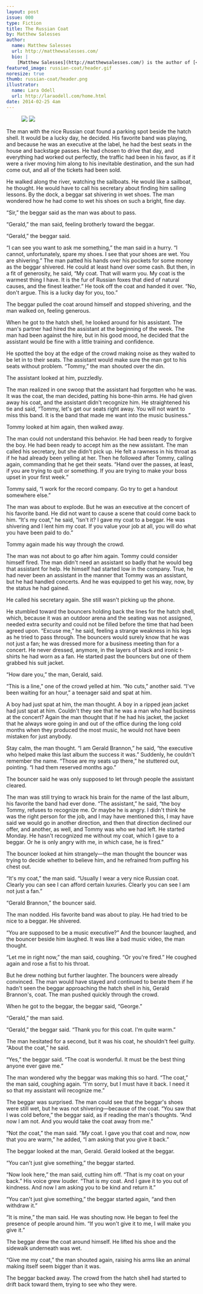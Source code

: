 ```yaml
---
layout: post
issue: 000
type: Fiction
title: The Russian Coat
by: Matthew Salesses
author:
  name: Matthew Salesses
  url: http://matthewsalesses.com/
  bio: |
    [Matthew Salesses](http://matthewsalesses.com/) is the author of [<cite>I'm Not Saying, I'm Just Saying</cite>](http://www.amazon.com/Im-Not-Saying-Just/dp/1937865061), [<cite>The Last Repatriate</cite>](http://nouvellabooks.com/books/the-last-repatriate/), a couple of ebooks forthcoming from Thought Catalog Books, and other things. Follow him [@salesses](http://www.twitter.com/salesses).
featured_image: russian-coat/header.gif
noresize: true
thumb: russian-coat/header.png
illustrator:
  name: Lara Odell
  url: http://laraodell.com/home.html
date: 2014-02-25 4am
---
```


<figure class="right">
<div class="gifswap">
<img class="looper" src="/assets/images/russian-coat/water.gif">
<img class="starter" src="/assets/images/russian-coat/leaf.gif">
</div>
</figure>

The man with the nice Russian coat found a parking spot beside the hatch shell. It would be a lucky day, he decided. His favorite band was playing, and because he was an executive at the label, he had the best seats in the house and backstage passes. He had chosen to drive that day, and everything had worked out perfectly, the traffic had been in his favor, as if it were a river moving him along to his inevitable destination, and the sun had come out, and all of the tickets had been sold.

He walked along the river, watching the sailboats. He would like a sailboat, he thought. He would have to call his secretary about finding him sailing lessons. By the dock, a beggar sat shivering in wet shoes. The man wondered how he had come to wet his shoes on such a bright, fine day.

“Sir,” the beggar said as the man was about to pass.

“Gerald,” the man said, feeling brotherly toward the beggar.

“Gerald,” the beggar said.

“I can see you want to ask me something,” the man said in a hurry. “I cannot, unfortunately, spare my shoes. I see that your shoes are wet. You are shivering.” The man patted his hands over his pockets for some money as the beggar shivered. He could at least hand over some cash. But then, in a fit of generosity, he said, “My coat. That will warm you. My coat is the warmest thing I have. It is the fur of Russian foxes that died of natural causes, and the finest leather.” He took off the coat and handed it over. “No, don't argue. This is a lucky day for you, too.”

The beggar pulled the coat around himself and stopped shivering, and the man walked on, feeling generous.

When he got to the hatch shell, he looked around for his assistant. The man's partner had hired the assistant at the beginning of the week. The man had been against the hire, but in his good mood, he decided that the assistant would be fine with a little training and confidence.

He spotted the boy at the edge of the crowd making noise as they waited to be let in to their seats. The assistant would make sure the man got to his seats without problem. “Tommy,” the man shouted over the din.

The assistant looked at him, puzzledly.

The man realized in one swoop that the assistant had forgotten who he was. It was the coat, the man decided, patting his bone-thin arms. He had given away his coat, and the assistant didn't recognize him. He straightened his tie and said, “Tommy, let's get our seats right away. You will not want to miss this band. It is the band that made me want into the music business.”

Tommy looked at him again, then walked away.

The man could not understand this behavior. He had been ready to forgive the boy. He had been ready to accept him as the new assistant. The man called his secretary, but she didn't pick up. He felt a rawness in his throat as if he had already been yelling at her. Then he followed after Tommy, calling again, commanding that he get their seats. “Hand over the passes, at least, if you are trying to quit or something. If you are trying to make your boss upset in your first week.”

Tommy said, “I work for the record company. Go try to get a handout somewhere else.”

The man was about to explode. But he was an executive at the concert of his favorite band. He did not want to cause a scene that could come back to him. “It's my coat,” he said, “isn't it? I gave my coat to a beggar. He was shivering and I lent him my coat. If you value your job at all, you will do what you have been paid to do.”

Tommy again made his way through the crowd.

The man was not about to go after him again. Tommy could consider himself fired. The man didn't need an assistant so badly that he would beg that assistant for help. He himself had started low in the company. True, he had never been an assistant in the manner that Tommy was an assistant, but he had handled concerts. And he was equipped to get his way, now, by the status he had gained.

He called his secretary again. She still wasn't picking up the phone.

He stumbled toward the bouncers holding back the lines for the hatch shell, which, because it was an outdoor arena and the seating was not assigned, needed extra security and could not be filled before the time that had been agreed upon. “Excuse me,” he said, feeling a strange weakness in his legs as he tried to pass through. The bouncers would surely know that he was not just a fan; he was dressed more for a business meeting than for a concert. He never dressed, anymore, in the layers of black and ironic t-shirts he had worn as a fan. He started past the bouncers but one of them grabbed his suit jacket.

“How dare you,” the man, Gerald, said.

“This is a line,” one of the crowd yelled at him. “No cuts,” another said. “I've been waiting for an hour,” a teenager said and spat at him.

A boy had just spat at him, the man thought. A boy in a ripped jean jacket had just spat at him. Couldn't they see that he was a man who had business at the concert? Again the man thought that if he had his jacket, the jacket that he always wore going in and out of the office during the long cold months when they produced the most music, he would not have been mistaken for just anybody.

Stay calm, the man thought. “I am Gerald Brannon,” he said, “the executive who helped make this last album the success it was.” Suddenly, he couldn't remember the name. “Those are my seats up there,” he stuttered out, pointing. “I had them reserved months ago.”

The bouncer said he was only supposed to let through people the assistant cleared.

The man was still trying to wrack his brain for the name of the last album, his favorite the band had ever done. “The assistant,” he said, “the boy Tommy, refuses to recognize me. Or maybe he is angry. I didn't think he was the right person for the job, and I may have mentioned this, I may have said we would go in another direction, and then that direction declined our offer, and another, as well, and Tommy was who we had left. He started Monday. He hasn't recognized me without my coat, which I gave to a beggar. Or he is only angry with me, in which case, he is fired.”

The bouncer looked at him strangely—the man thought the bouncer was trying to decide whether to believe him, and he refrained from puffing his chest out.

“It's my coat,” the man said. “Usually I wear a very nice Russian coat. Clearly you can see I can afford certain luxuries. Clearly you can see I am not just a fan.”

“Gerald Brannon,” the bouncer said.

The man nodded. His favorite band was about to play. He had tried to be nice to a beggar. He shivered.

“You are supposed to be a music executive?” And the bouncer laughed, and the bouncer beside him laughed. It was like a bad music video, the man thought.

“Let me in right now,” the man said, coughing. “Or you're fired.” He coughed again and rose a fist to his throat.

But he drew nothing but further laughter. The bouncers were already convinced. The man would have stayed and continued to berate them if he hadn't seen the beggar approaching the hatch shell in his, Gerald Brannon's, coat. The man pushed quickly through the crowd.

When he got to the beggar, the beggar said, “George.”

“Gerald,” the man said.

“Gerald,” the beggar said. “Thank you for this coat. I'm quite warm.”

The man hesitated for a second, but it was his coat, he shouldn't feel guilty. “About the coat,” he said.

“Yes,” the beggar said. “The coat is wonderful. It must be the best thing anyone ever gave me.”

The man wondered why the beggar was making this so hard. “The coat,” the man said, coughing again. “I'm sorry, but I must have it back. I need it so that my assistant will recognize me.”

The beggar was surprised. The man could see that the beggar's shoes were still wet, but he was not shivering—because of the coat. “You saw that I was cold before,” the beggar said, as if reading the man's thoughts. “And now I am not. And you would take the coat away from me.”

“Not _the_ coat,” the man said. “_My_ coat. I gave you that coat and now, now that you are warm,” he added, “I am asking that you give it back.”

The beggar looked at the man, Gerald. Gerald looked at the beggar.

“You can't just give something,” the beggar started.

“Now look here,” the man said, cutting him off. “That is my coat on your back.” His voice grew louder. “That is my coat. And I gave it to you out of kindness. And now I am asking you to be kind and return it.”

“You can't just give something,” the beggar started again, “and then withdraw it.”

“It is mine,” the man said. He was shouting now. He began to feel the presence of people around him. “If you won't give it to me, I will make you give it.”

The beggar drew the coat around himself. He lifted his shoe and the sidewalk underneath was wet.

“Give me my coat,” the man shouted again, raising his arms like an animal making itself seem bigger than it was.

The beggar backed away. The crowd from the hatch shell had started to drift back toward them, trying to see who they were.
